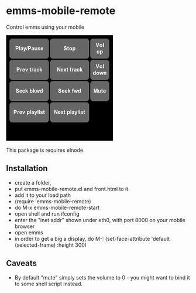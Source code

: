 # emms-mobile-remote
Control emms using your mobile

![screenshot](https://github.com/sabof/emms-mobile-remote/raw/master/screenshot.png)

This package is requires elnode.

## Installation

- create a folder,
- put emms-mobile-remote.el and front.html to it
- add it to your load path
- (require 'emms-mobile-remote)
- do M-x emms-mobile-remote-start
- open shell and run ifconfig
- enter the "inet addr" shown under eth0, with port 8000 on your mobile browser
- open emms
- in order to get a big a display, do M-: (set-face-attribute 'default (selected-frame) :height 300)

## Caveats

- By default "mute" simply sets the volume to 0 - you might want to bind it to some shell script instead.
